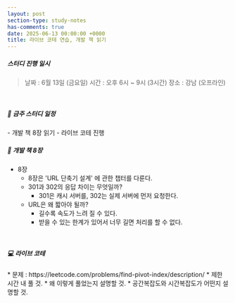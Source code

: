 ```yaml
---
layout: post
section-type: study-notes
has-comments: true
date: 2025-06-13 00:00:00 +0000
title: 라이브 코테 연습, 개발 책 읽기
---
```


<h5> 스터디 진행 일시</h5>
<blockquote>날짜 : 6월 13일 (금요일)    
시간 : 오후 6시 ~ 9시 (3시간)   
장소 : 강남 (오프라인)
</blockquote>

<br>

<h5> 🔧 금주 스터디 일정 </h5>
- 개발 책 8장 읽기
- 라이브 코테 진행 


<br>

<h5> 📖 개발 책 8장  </h5>  

* 8장 
    * 8장은 'URL 단축기 설계' 에 관한 챕터를 다룬다.
    * 301과 302의 응답 차이는 무엇일까?
        * 301은 캐시 서버를, 302는 실제 서버에 먼저 요청한다.
    * URL은 왜 짧아야 될까?
        * 길수록 속도가 느려 질 수 있다.
        * 받을 수 있는 한계가 있어서 너무 길면 처리를 할 수 없다.

<br>

<h5> 💻 라이브 코테 </h5>  
* 문제 : https://leetcode.com/problems/find-pivot-index/description/
    * 제한 시간 내 풀 것.
    * 왜 이렇게 풀었는지 설명할 것.
    * 공간복잡도와 시간복잡도가 어떤지 설명할 것.   
    
<br>